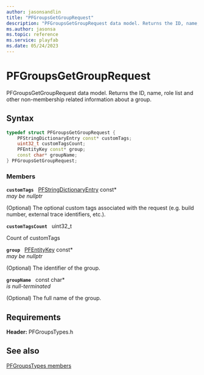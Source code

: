 ```yaml
---
author: jasonsandlin
title: "PFGroupsGetGroupRequest"
description: "PFGroupsGetGroupRequest data model. Returns the ID, name, role list and other non-membership related information about a group."
ms.author: jasonsa
ms.topic: reference
ms.service: playfab
ms.date: 05/24/2023
---
```


# PFGroupsGetGroupRequest  

PFGroupsGetGroupRequest data model. Returns the ID, name, role list and other non-membership related information about a group.  

## Syntax  
  
```cpp
typedef struct PFGroupsGetGroupRequest {  
    PFStringDictionaryEntry const* customTags;  
    uint32_t customTagsCount;  
    PFEntityKey const* group;  
    const char* groupName;  
} PFGroupsGetGroupRequest;  
```
  
### Members  
  
**`customTags`** &nbsp; [PFStringDictionaryEntry](../../pftypes/structs/pfstringdictionaryentry.md) const*  
*may be nullptr*  
  
(Optional) The optional custom tags associated with the request (e.g. build number, external trace identifiers, etc.).
  
**`customTagsCount`** &nbsp; uint32_t  
  
Count of customTags
  
**`group`** &nbsp; [PFEntityKey](../../pftypes/structs/pfentitykey-c.md) const*  
*may be nullptr*  
  
(Optional) The identifier of the group.
  
**`groupName`** &nbsp; const char*  
*is null-terminated*  
  
(Optional) The full name of the group.
  
  
## Requirements  
  
**Header:** PFGroupsTypes.h
  
## See also  
[PFGroupsTypes members](../pfgroupstypes_members.md)  

  
  
